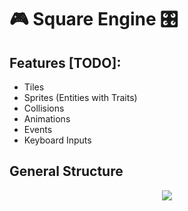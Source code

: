# 🎮 Square Engine 🎛️

## Features [TODO]:

- Tiles
- Sprites (Entities with Traits)
- Collisions
- Animations
- Events
- Keyboard Inputs

## General Structure

<p align="center">
  <img src="https://user-images.githubusercontent.com/13873576/104185065-b9e7fe00-5414-11eb-8dc5-2f59a88d95fb.png">
</p>
